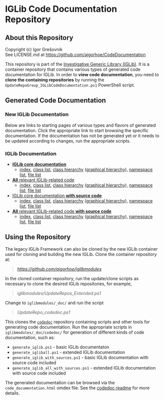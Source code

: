 
# IGLib Code Documentation Repository

## About this Repository

Copyright (c) Igor Grešovnik  \
See LICENSE.md at https://github.com/ajgorhoe/CodeDocumentation

This repository is part of the [Investigative Generic Library (IGLib)](https://github.com/ajgorhoe/IGLib.modules.IGLibCore/blob/main/README.md). It is a container repository that contains various types of generated code documentation for IGLib. In order to **view code documentation**, you need to **clone the containing repositories** by running the `UpdateRepoGroup_IGLibCodeDocumentation.ps1` PowerShell script.



## Generated Code Documentation

### New IGLib Documentation

Below are links to starting pages of various types and flavors of generated documentation. Click the appropriate link to start browsing the specific documentation. If the documentation has not be generated yet or it needs to be updated according to changes, run the appropriate scripts.  

### IGLib Documentation

* [**IGLib core documentation**](Doc/IGLib/html/index.html)
  *  [index](Doc/IGLib/html/index.html), [class list](Doc/IGLib/html/annotated.html), [class hierarchy](Doc/IGLib/html/hierarchy.html) ([graphical hierarchy](Doc/IGLib/html/inherits.html)), [namespace list](Doc/IGLib/html/namespaces.html), [file list](Doc/IGLib/html/files.html)
* [**All** relevant IGLib-related code](Doc/IGLibAll/html/index.html)
  *  [index](/html/index.html), [class list](/html/annotated.html), [class hierarchy](/html/hierarchy.html) ([graphical hierarchy](/html/inherits.html)), [namespace list](/html/namespaces.html), [file list](/html/files.html)
* [IGLib core documentation **with source code**](DocWithSources/IGLibWithSources/html/index.html)
  *  [index](/html/index.html), [class list](/html/annotated.html), [class hierarchy](/html/hierarchy.html) ([graphical hierarchy](/html/inherits.html)), [namespace list](/html/namespaces.html), [file list](/html/files.html)
* [**All** relevant IGLib-related code **with source code**](DocWithSources/IGLibAllWithSources/html/index.html)
  *  [index](/html/index.html), [class list](/html/annotated.html), [class hierarchy](/html/hierarchy.html) ([graphical hierarchy](/html/inherits.html)), [namespace list](/html/namespaces.html), [file list](/html/files.html)

## Using the Repository

The legacy IGLib Framework can also be cloned by the new IGLib container used for cloning and building the new IGLib. Clone the container repository at:

> *<https://github.com/ajgorhoe/iglibmodules>*

In the cloned container repository, run the update/clone scripts as necessary to clone the desired IGLib repositories, for example,

> *iglibmodules/UpdateRepos_Extended.ps1*

Change to `iglibmodules/_doc/` and run the script

> *UpdateRepo_codedoc.ps1*

This clones the [`codedoc`](https://github.com/ajgorhoe/IGLib.workspace.doc.codedoc) repository containing scripts and other tools for generating code documentation. Run the appropriate scripts in `iglibmodules/_doc/codedoc/` for generation of different kinds of code documentation, such as:

* `generate_iglib.ps1` - basic IGLib documentaton
* `generate_igliball.ps1` - extended IGLib documentation
* `generate_iglib_with_sources.ps1` - basic IGLib documentation with source code included
* `generate_iglib_all_with_sources.ps1` - extended IGLib documentation with source code included

The generated documentation can be browsed via the `code_documentation.html` omdex file. See the [codedoc readme](https://github.com/ajgorhoe/IGLib.workspace.doc.codedoc/blob/master/README.md) for more details.
